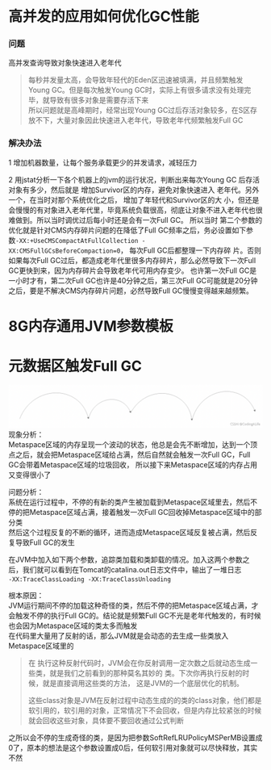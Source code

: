 # 高并发的应用如何优化GC性能
### 问题
高并发查询导致对象快速进入老年代
> 每秒并发量太高，会导致年轻代的Eden区迅速被填满，并且频繁触发Young GC。但是每次触发Young GC时，实际上有很多请求没有处理完毕，就导致有很多对象是需要存活下来  
> 所以问题就是高峰期时，经常出现Young GC过后存活对象较多，在S区存放不下，大量对象因此快速进入老年代，导致老年代频繁触发Full GC

### 解决办法
1 增加机器数量，让每个服务承载更少的并发请求，减轻压力  

2 用jstat分析一下各个机器上的jvm的运行状况，判断出来每次Young GC 后存活对象有多少，然后就是 增加Survivor区的内存，避免对象快速进入 老年代。另外一个，在当时对那个系统优化之后，
增加了年轻代和Survivor区的大 小，但还是会慢慢的有对象进入老年代里，毕竟系统负载很高，彻底让对象不进入老年代也很难做到。所以当时调优过后每小时还是会有一次Full GC。
所以当时 第二个参数的优化就是针对CMS内存碎片问题的在降低了Full GC频率之后，务必设置如下参数```-XX:+UseCMSCompactAtFullCollection - XX:CMSFullGCsBeforeCompaction=0```，
每次Full GC后都整理一下内存碎 片。否则如果每次Full GC过后，都造成老年代里很多内存碎片，那么必然导致下一次Full GC更快到来，因为内存碎片会导致老年代可用内存变少。
也许第一次Full GC是一小时才有，第二次Full GC也许是40分钟之后，第三次Full GC可能就是20分钟之后，要是不解决CMS内存碎片问题，必然导致Full GC慢慢变得越来越频繁。

# 8G内存通用JVM参数模板

# 元数据区触发Full GC
![img.png](images/Metaspace内存区域占用的波动曲线图.png)
现象分析：  
Metaspace区域的内存呈现一个波动的状态，他总是会先不断增加，达到一个顶点之后，就会把Metaspace区域给占满，然后自然就会触发一次Full GC，Full GC会带着Metaspace区域的垃圾回收，
所以接下来Metaspace区域的内存占用又变得很小了  

问题分析：  
系统在运行过程中，不停的有新的类产生被加载到Metaspace区域里去，然后不停的把Metaspace区域占满，接着触发一次Full GC回收掉Metaspace区域中的部分类  
然后这个过程反复的不断的循环，进而造成Metaspace区域反复被占满，然后反复导致Full GC的发生  

在JVM中加入如下两个参数，追踪类加载和类卸载的情况。加入这两个参数之后，我们就可以看到在Tomcat的catalina.out日志文件中，输出了一堆日志  
```-XX:TraceClassLoading -XX:TraceClassUnloading```  

根本原因：  
JVM运行期间不停的加载这种奇怪的类，然后不停的把Metaspace区域占满，才会触发不停的执行Full GC的。结论就是频繁Full GC不光是老年代触发的，有时候也会因为Metaspace区域的类太多而触发  
在代码里大量用了反射的话，那么JVM就是会动态的去生成一些类放入Metaspace区域里的  
>  在 执行这种反射代码时，JVM会在你反射调用一定次数之后就动态生成一些类，就是我们之前看到的那种莫名其妙的 类。下次你再执行反射的时候，就是直接调用这些类的方法，
> 这是JVM的一个底层优化的机制。  
> 
> 这些class对象是JVM在反射过程中动态生成的的类的class对象，他们都是软引用的，软引用的对象，正常情况下不会回收，但是内存比较紧张的时候就会回收这些对象，具体要不要回收通过公式判断  

之所以会不停的生成奇怪的类，是因为把参数SoftRefLRUPolicyMSPerMB设置成0了，原本的想法是这个参数设置成0后，任何软引用对象就可以尽快释放，其实不然
```

```

